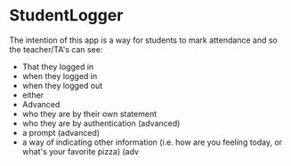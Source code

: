 # StudentLogger

The intention of this app is a way for students to mark attendance and so the teacher/TA's can see:
- That they logged in
 - when they logged in
 - when they logged out
 - either
- Advanced
 - who they are by their own statement
 - who they are by authentication (advanced)
 -  a prompt (advanced)
 - a way of indicating other information (i.e. how are you feeling today, or what's your favorite pizza) (adv

